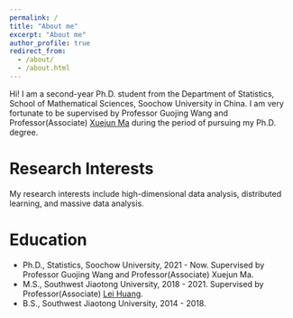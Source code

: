 ```yaml
---
permalink: /
title: "About me"
excerpt: "About me"
author_profile: true
redirect_from: 
  - /about/
  - /about.html
---
```


Hi! I am a second-year Ph.D. student from the Department of Statistics, School of Mathematical Sciences, Soochow University in China. I am very fortunate to be supervised by Professor Guojing Wang and Professor(Associate) [Xuejun Ma](https://xuejunma.github.io/englishcv/) during the period of pursuing my Ph.D. degree. 

Research Interests
======
My research interests include high-dimensional data analysis, distributed learning, and massive data analysis.

Education
======
- Ph.D., Statistics, Soochow University, 2021 - Now. Supervised by Professor Guojing Wang and Professor(Associate) Xuejun Ma.
- M.S., Southwest Jiaotong University, 2018 - 2021. Supervised by Professor(Associate) [Lei Huang](https://faculty.swjtu.edu.cn/huanglei1/zh_CN/index.htm).
- B.S., Southwest Jiaotong University, 2014 - 2018.

